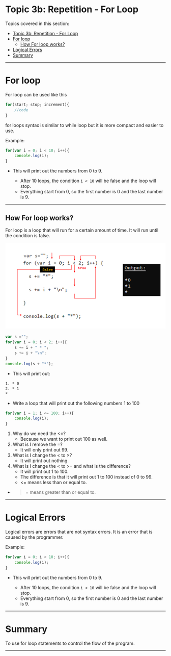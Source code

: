 # Topic 3b: Repetition - For Loop


Topics covered in this section: <br>
- [Topic 3b: Repetition - For Loop](#topic-3b-repetition---for-loop)
- [For loop](#for-loop)
  - [How For loop works?](#how-for-loop-works)
- [Logical Errors](#logical-errors)
- [Summary](#summary)


----------------------------------

# For loop


For loop can be used like this 
``` Javascript
for(start; stop; increment){
    //code
}
```
for loops syntax is similar to while loop but it is more compact and easier to use.

Example:
``` Javascript
for(var i = 0; i < 10; i++){
    console.log(i);
}
```
- This will print out the numbers from 0 to 9.

    - After 10 loops, the condition ```i < 10``` will be false and the loop will stop.
    - Everything start from 0, so the first number is 0 and the last number is 9.


----------------------------------

## How For loop works?


For loop is a loop that will run for a certain amount of time. It will run until the condition is false.

![Alt text](Images/11.png)


``` Javascript
var s ="";
for(var i = 0; i < 2; i++){
    s += i + " * ";
    s += i + "\n";
}
console.log(s + "*");
```
- This will print out:
```
1. * 0
2. * 1
*
```

- Write a loop that will print out the following numbers 1 to 100
``` Javascript
for(var i = 1; i <= 100; i++){
    console.log(i);
}
```
1. Why do we need the <=?
   - Because we want to print out 100 as well.
2. What is I remove the =?
   - It will only print out 99.
3. What is I change the < to >?
   - It will print out nothing.
4. What is I change the < to >= and what is the difference?
   - It will print out 1 to 100.
   - The difference is that it will print out 1 to 100 instead of 0 to 99.
   - <= means less than or equal to.
  - >= means greater than or equal to.

----------------------------------

# Logical Errors


Logical errors are errors that are not syntax errors. It is an error that is caused by the programmer.

Example:
``` Javascript
for(var i = 0; i < 10; i++){
    console.log(i);
}
```
- This will print out the numbers from 0 to 9.

    - After 10 loops, the condition ```i < 10``` will be false and the loop will stop.
    - Everything start from 0, so the first number is 0 and the last number is 9.


----------------------------------


# Summary 

To use for loop statements to control the flow of the program.

----------------------------------


